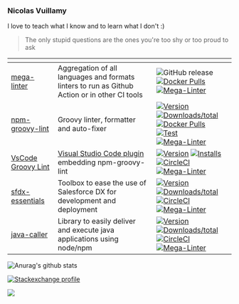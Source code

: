 ### Nicolas Vuillamy

I love to teach what I know and to learn what I don't :)

> The only stupid questions are the ones you're too shy or too proud to ask

| <!-- -->   | <!-- -->   | <!-- -->   |
|--|--|--|
| [mega-linter](https://github.com/nvuillam/mega-linter)| Aggregation of all languages and formats linters to run as Github Action or in other CI tools |![GitHub release](https://img.shields.io/github/v/release/nvuillam/mega-linter?sort=semver) [![Docker Pulls](https://img.shields.io/docker/pulls/nvuillam/mega-linter)](https://hub.docker.com/r/nvuillam/mega-linter)<br/> [![Mega-Linter](https://github.com/nvuillam/npm-groovy-lint/workflows/Mega-Linter/badge.svg?branch=master)](https://github.com/nvuillam/mega-linter#readme)|
| [npm-groovy-lint](https://github.com/nvuillam/npm-groovy-lint)| Groovy linter, formatter and auto-fixer |[![Version](https://img.shields.io/npm/v/npm-groovy-lint.svg)](https://npmjs.org/package/npm-groovy-lint) [![Downloads/total](https://img.shields.io/npm/dt/npm-groovy-lint.svg)](https://npmjs.org/package/npm-groovy-lint) [![Docker Pulls](https://img.shields.io/docker/pulls/nvuillam/npm-groovy-lint)](https://hub.docker.com/r/nvuillam/npm-groovy-lint)<br/> [![Test](https://github.com/nvuillam/npm-groovy-lint/workflows/Test/badge.svg?branch=master)](https://github.com/nvuillam/npm-groovy-lint/actions?query=workflow%3ATest+branch%3Amaster) [![Mega-Linter](https://github.com/nvuillam/npm-groovy-lint/workflows/Mega-Linter/badge.svg?branch=master)](https://github.com/nvuillam/mega-linter#readme) |
| [VsCode Groovy Lint](https://github.com/nvuillam/vscode-groovy-lint) |[Visual Studio Code plugin](https://marketplace.visualstudio.com/items?itemName=NicolasVuillamy.vscode-groovy-lint) embedding npm-groovy-lint |[![Version](https://vsmarketplacebadge.apphb.com/version/NicolasVuillamy.vscode-groovy-lint.svg)](https://marketplace.visualstudio.com/items?itemName=NicolasVuillamy.vscode-groovy-lint) [![Installs](https://vsmarketplacebadge.apphb.com/installs/NicolasVuillamy.vscode-groovy-lint.svg)](https://marketplace.visualstudio.com/items?itemName=NicolasVuillamy.vscode-groovy-lint)<br/> [![CircleCI](https://circleci.com/gh/nvuillam/vscode-groovy-lint/tree/master.svg?style=shield)](https://circleci.com/gh/nvuillam/vscode-groovy-lint/tree/master) [![Mega-Linter](https://github.com/nvuillam/vscode-groovy-lint/workflows/Mega-Linter/badge.svg?branch=master)](https://github.com/marketplace/actions/mega-linter) |
| [sfdx-essentials](https://github.com/nvuillam/sfdx-essentials)| Toolbox to ease the use of Salesforce DX for development and deployment |[![Version](https://img.shields.io/npm/v/sfdx-essentials.svg)](https://npmjs.org/package/sfdx-essentials) [![Downloads/total](https://img.shields.io/npm/dt/sfdx-essentials.svg)](https://npmjs.org/package/sfdx-essentials)<br/> [![CircleCI](https://circleci.com/gh/nvuillam/sfdx-essentials/tree/master.svg?style=shield)](https://circleci.com/gh/nvuillam/sfdx-essentials/tree/master) [![Mega-Linter](https://github.com/nvuillam/sfdx-essentials/workflows/Mega-Linter/badge.svg?branch=master)](https://github.com/nvuillam/mega-linter#readme) |
| [java-caller](https://github.com/nvuillam/node-java-caller)|Library to easily deliver and execute java applications using node/npm |[![Version](https://img.shields.io/npm/v/java-caller.svg)](https://npmjs.org/package/java-caller) [![Downloads/total](https://img.shields.io/npm/dt/java-caller.svg)](https://npmjs.org/package/java-caller)<br/> [![CircleCI](https://circleci.com/gh/nvuillam/node-java-caller/tree/master.svg?style=shield)](https://circleci.com/gh/nvuillam/node_java_caller/tree/master) [![Mega-Linter](https://github.com/nvuillam/node-java-caller/workflows/Mega-Linter/badge.svg?branch=master)](https://github.com/nvuillam/mega-linter#readme) |

![Anurag's github stats](https://github-readme-stats.vercel.app/api?username=nvuillam&theme=dark&show_icons=true)

[![Stackexchange profile](https://stackexchange.com/users/flair/8652527.png)](https://stackexchange.com/users/8652527)

![](https://komarev.com/ghpvc/?username=nvuillam&color=green)
